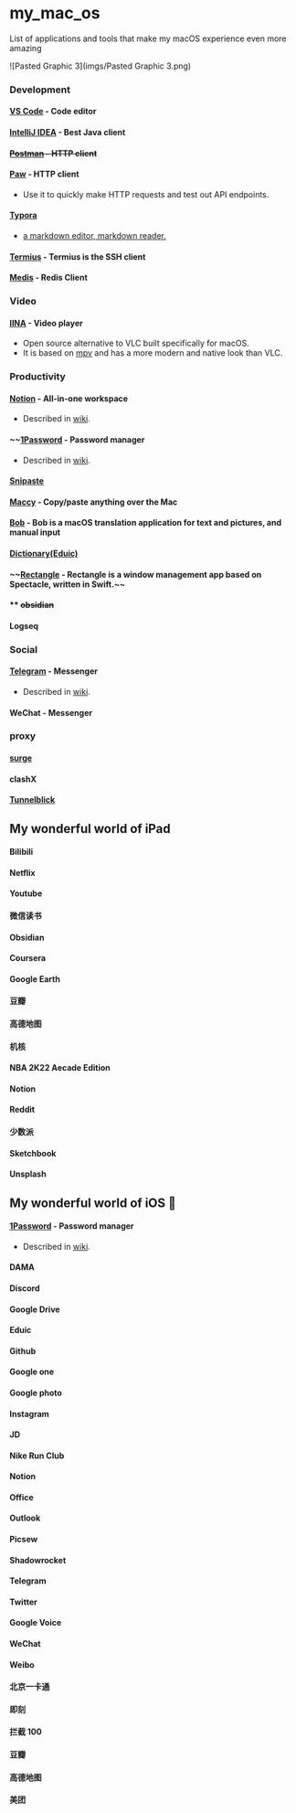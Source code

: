 # my_mac_os
List of applications and tools that make my macOS experience even more amazing

![Pasted Graphic 3](imgs/Pasted Graphic 3.png)

### Development

#### **[VS Code](https://github.com/Microsoft/vscode) - Code editor**

#### **[IntelliJ IDEA](https://www.jetbrains.com/idea/) - Best Java client**

#### **~~[Postman](https://www.postman.com) - HTTP client~~**

#### [Paw](https://paw.cloud/) - HTTP client

- Use it to quickly make HTTP requests and test out API endpoints.

#### [Typora](https://typora.io)

- [a markdown editor, markdown reader.](https://www.google.com.hk/url?sa=t&rct=j&q=&esrc=s&source=web&cd=&ved=2ahUKEwi0ifSPnsL0AhXSc94KHV5rBB8QFnoECBEQAQ&url=https%3A%2F%2Ftypora.io%2F&usg=AOvVaw1RHsnSEMfr9hjZJEx8x8SQ)

#### [Termius](https://termius.com) - Termius is the SSH client

#### [Medis](https://github.com/luin/medis) - Redis Client

### Video

#### **[IINA](https://github.com/lhc70000/iina) - Video player**

- Open source alternative to VLC built specifically for macOS.
- It is based on [mpv](https://github.com/mpv-player/mpv) and has a more modern and native look than VLC.

### **Productivity**

#### **[Notion](https://www.notion.so/) - All-in-one workspace**

- Described in [wiki](https://wiki.nikitavoloboev.xyz/tools/notion).

#### ~~[1Password](https://1password.com/) - Password manager

- Described in [wiki](https://wiki.nikitavoloboev.xyz/macos/macos-apps/1password).

#### **[Snipaste](https://www.snipaste.com)**

#### **[Maccy](https://maccy.app) - Copy/paste anything over the Mac**

#### **[Bob](https://github.com/ripperhe/Bob) - Bob is a macOS translation application for text and pictures, and manual input**

#### [Dictionary(Eduic)](https://www.eudic.net/)

#### **~~[Rectangle](https://github.com/rxhanson/Rectangle)** - Rectangle is a window management app based on Spectacle, written in Swift.~~

#### ** ~~obsidian~~

#### Logseq





### Social

#### [Telegram](https://desktop.telegram.org/) - Messenger

- Described in [wiki](https://wiki.nikitavoloboev.xyz/tools/telegram).

#### **WeChat - Messenger**

### proxy

#### **[surge](https://www.nssurge.com)**

#### clashX

#### **[Tunnelblick](https://tunnelblick.net)**

## My wonderful world of iPad 

#### Bilibili

#### Netflix

#### Youtube

#### 微信读书

#### Obsidian

#### Coursera

#### Google Earth

#### 豆瓣

#### 高德地图

#### 机核

#### NBA 2K22 Aecade Edition

#### Notion

#### Reddit

#### 少数派

#### Sketchbook

#### Unsplash

## My wonderful world of iOS 📱

#### [1Password](https://1password.com/) - Password manager

- Described in [wiki](https://wiki.nikitavoloboev.xyz/macos/macos-apps/1password).



#### DAMA

#### Discord

#### Google Drive

#### Eduic

#### Github

#### Google one

#### Google photo

#### Instagram

#### JD


#### Nike Run Club

#### Notion

#### Office

#### Outlook

#### Picsew

#### Shadowrocket

#### Telegram

#### Twitter

#### Google Voice

#### WeChat

#### Weibo

#### 北京一卡通

#### 即刻

#### 拦截 100

#### 豆瓣

#### 高德地图

#### 美团

